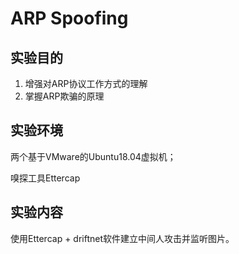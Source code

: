 # ARP Spoofing

## 实验目的

1. 增强对ARP协议工作方式的理解
2. 掌握ARP欺骗的原理

## 实验环境

两个基于VMware的Ubuntu18.04虚拟机；

嗅探工具Ettercap

## 实验内容

使用Ettercap + driftnet软件建立中间人攻击并监听图片。

